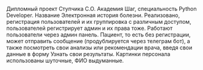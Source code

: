 Дипломный проект Ступчика С.О. Академия Шаг, специальность Python Developer.
Название Электронная история болезни.
Реализовано, регистрация пользователей и их группировка с различным доступом, пользователей регистрирует админ и их права тоже.
Работают пользователи через админ панель.
Пациент, то есть без регистрации, может отправить сообщение (продублируется через телеграм бот), а также посмотреть свои анализы или рекомендации врача, введя свои данные в форму Узнать свои результаты.
Картинки персонала использованы шуточные, ФИО выдуманные.
